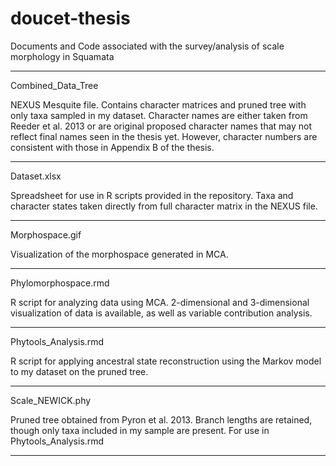 # doucet-thesis
Documents and Code associated with the survey/analysis of scale morphology in Squamata

---------------------

Combined_Data_Tree

NEXUS Mesquite file. Contains character matrices and pruned tree with only taxa sampled in my dataset. Character names are either taken from Reeder et al. 2013
or are original proposed character names that may not reflect final names seen in the thesis yet. However, character numbers are consistent with those in 
Appendix B of the thesis.

---------------------

Dataset.xlsx

Spreadsheet for use in R scripts provided in the repository. Taxa and character states taken directly from full character matrix in the NEXUS file.

---------------------

Morphospace.gif

Visualization of the morphospace generated in MCA.

---------------------

Phylomorphospace.rmd

R script for analyzing data using MCA. 2-dimensional and 3-dimensional visualization of data is available, as well as variable contribution analysis.

---------------------

Phytools_Analysis.rmd

R script for applying ancestral state reconstruction using the Markov model to my dataset on the pruned tree.

---------------------

Scale_NEWICK.phy

Pruned tree obtained from Pyron et al. 2013. Branch lengths are retained, though only taxa included in my sample are present.
For use in Phytools_Analysis.rmd

---------------------










